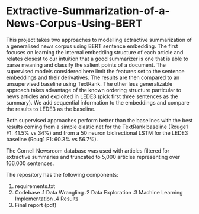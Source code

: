 # Extractive-Summarization-of-a-News-Corpus-Using-BERT

This project takes two approaches to modelling ectractive summarization of a generalised news corpus using BERT sentence embedding. The first focuses on learning the internal embedding structure of each article and relates closest to our intuition that a good summarizer is one that is able to parse meaning and classify the salient points of a document. The supervised models considered here limit the features set to the sentence embeddings and their derivatives. The results are then compared to an unsupervised baseline using TextRank. The other less generalizable approach takes advantage of the known ordering structure particular to news articles and exploited in LEDE3 (pick first three sentences as the summary). We add sequential information to the embeddings and compare the results to LEDE3 as the baseline.

Both supervised approaches perform better than the baselines with the best results coming from a simple elastic net for the TextRank baseline (Rouge1 F1: 41.5% vs 34%) and from a 50 neuron bidirectional LSTM for the LEDE3 baseline (Roug1 F1: 60.3% vs 56.7%).  

The Cornell Newsroom database was used with articles filtered for extractive summaries and truncated to 5,000 articles representing over 166,000 sentences. 

The repository has the following components:

1. requirements.txt
2. Codebase
  .1 Data Wrangling
  .2 Data Exploration
  .3 Machine Learning Implementation
  .4 Results 
3. Final report (pdf)
